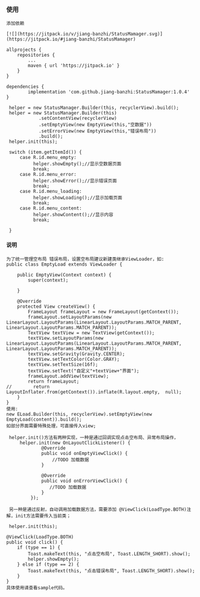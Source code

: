 ### 使用
    添加依赖
    
    [![](https://jitpack.io/v/jiang-banzhi/StatusMamager.svg)](https://jitpack.io/#jiang-banzhi/StatusMamager)
    
    allprojects {
    	repositories {
    		...
    		maven { url 'https://jitpack.io' }
    	}
    }
    
    dependencies {
            implementation 'com.github.jiang-banzhi:StatusMamager:1.0.4'
    }
    
     helper = new StatusManager.Builder(this, recyclerView).build();
     helper = new StatusManager.Builder(this)
                .setContentView(recyclerView)
                .setEmptyView(new EmptyView(this,"空数据"))
                .setErrorView(new EmptyView(this,"错误布局"))
                .build();
     helper.init(this);    
     
     switch (item.getItemId()) {
         case R.id.menu_empty:
              helper.showEmpty();//显示空数据页面
              break;
         case R.id.menu_error:
              helper.showError();//显示错误页面
              break;
         case R.id.menu_loading:
              helper.showLoading();//显示加载页面
              break;
         case R.id.menu_content:
              helper.showContent();//显示内容
              break;
         
     }
#### 说明
    为了统一管理空布局 错误布局，设置空布局建议新建类继承ViewLoader，如:
    public class EmptyLoad extends ViewLoader {
         
        public EmptyView(Context context) {
            super(context);
    
        }
    
        @Override
        protected View createView() {
            FrameLayout frameLayout = new FrameLayout(getContext());
            frameLayout.setLayoutParams(new LinearLayout.LayoutParams(LinearLayout.LayoutParams.MATCH_PARENT, LinearLayout.LayoutParams.MATCH_PARENT));
            TextView textView = new TextView(getContext());
            textView.setLayoutParams(new LinearLayout.LayoutParams(LinearLayout.LayoutParams.MATCH_PARENT, LinearLayout.LayoutParams.MATCH_PARENT));
            textView.setGravity(Gravity.CENTER);
            textView.setTextColor(Color.GRAY);
            textView.setTextSize(16f);
            textView.setText("自定义"+textView+"界面");
            frameLayout.addView(textView);
            return frameLayout;
    //        return LayoutInflater.from(getContext()).inflate(R.layout.empty,  null);
        }
    }
    使用:
    new ELoad.Builder(this, recyclerView).setEmptyView(new EmptyLoad(content)).build();
    如部分界面需要特殊处理，可直接传入view;
    
     helper.init()方法有两种实现，一种是通过回调实现点击空布局、异常布局操作，
         helper.init(new OnLayoutClickListener() {
                 @Override
                 public void onEmptyViewClick() {
                     //TODO 加载数据
                 }
     
                 @Override
                 public void onErrorViewClick() {
                    //TODO 加载数据
                 }
             });
      
     另一种是通过反射，自动调用加载数据方法，需要添加 @ViewClick(LoadType.BOTH)注解，init方法需要传入当前类；
    
     helper.init(this);
       
    @ViewClick(LoadType.BOTH)
    public void click() {
        if (type == 1) {
            Toast.makeText(this, "点击空布局", Toast.LENGTH_SHORT).show();
            helper.showEmpty();
        } else if (type == 2) {
            Toast.makeText(this, "点击错误布局", Toast.LENGTH_SHORT).show();
        }
    } 
    具体使用请查看sample代码。
     
